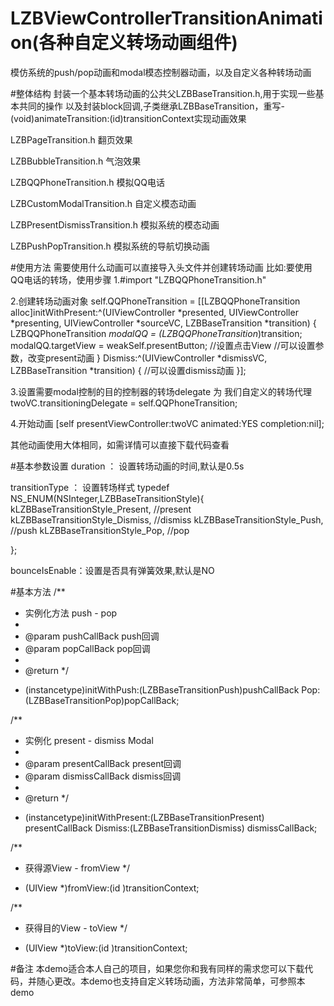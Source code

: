# LZBViewControllerTransitionAnimation(各种自定义转场动画组件)
模仿系统的push/pop动画和modal模态控制器动画，以及自定义各种转场动画

#整体结构
封装一个基本转场动画的公共父LZBBaseTransition.h,用于实现一些基本共同的操作
以及封装block回调,子类继承LZBBaseTransition，重写- (void)animateTransition:(id<UIViewControllerContextTransitioning>)transitionContext实现动画效果

 LZBPageTransition.h   翻页效果
 
 LZBBubbleTransition.h   气泡效果
 
 LZBQQPhoneTransition.h   模拟QQ电话
 
 LZBCustomModalTransition.h   自定义模态动画
 
 LZBPresentDismissTransition.h  模拟系统的模态动画
 
 LZBPushPopTransition.h  模拟系统的导航切换动画

#使用方法
需要使用什么动画可以直接导入头文件并创建转场动画
比如:要使用QQ电话的转场，使用步骤
1.#import "LZBQQPhoneTransition.h"

2.创建转场动画对象
self.QQPhoneTransition = [[LZBQQPhoneTransition alloc]initWithPresent:^(UIViewController *presented, UIViewController *presenting, UIViewController *sourceVC, LZBBaseTransition *transition) {
LZBQQPhoneTransition *modalQQ = (LZBQQPhoneTransition*)transition;
modalQQ.targetView = weakSelf.presentButton; //设置点击View
//可以设置参数，改变present动画
} Dismiss:^(UIViewController *dismissVC, LZBBaseTransition *transition) {
   //可以设置dismiss动画
}];

3.设置需要modal控制的目的控制器的转场delegate 为 我们自定义的转场代理
twoVC.transitioningDelegate = self.QQPhoneTransition;

4.开始动画
[self presentViewController:twoVC animated:YES completion:nil];

其他动画使用大体相同，如需详情可以直接下载代码查看

#基本参数设置
duration ： 设置转场动画的时间,默认是0.5s

transitionType ： 设置转场样式
typedef NS_ENUM(NSInteger,LZBBaseTransitionStyle){
kLZBBaseTransitionStyle_Present,  //present
kLZBBaseTransitionStyle_Dismiss,  //dismiss
kLZBBaseTransitionStyle_Push,     //push
kLZBBaseTransitionStyle_Pop,      //pop

};

bounceIsEnable：设置是否具有弹簧效果,默认是NO

#基本方法
/**
*  实例化方法 push - pop
*
*  @param pushCallBack push回调
*  @param popCallBack  pop回调
*
*  @return
*/
- (instancetype)initWithPush:(LZBBaseTransitionPush)pushCallBack
Pop:(LZBBaseTransitionPop)popCallBack;

/**
*  实例化 present - dismiss Modal
*
*  @param presentCallBack present回调
*  @param dismissCallBack dismiss回调
*
*  @return 
*/
- (instancetype)initWithPresent:(LZBBaseTransitionPresent) presentCallBack
Dismiss:(LZBBaseTransitionDismiss) dismissCallBack;

/**
*  获得源View - fromView
*/
- (UIView *)fromView:(id <UIViewControllerContextTransitioning>)transitionContext;

/**
*  获得目的View - toView
*/
- (UIView *)toView:(id <UIViewControllerContextTransitioning>)transitionContext;

#备注
本demo适合本人自己的项目，如果您你和我有同样的需求您可以下载代码，并随心更改。本demo也支持自定义转场动画，方法非常简单，可参照本demo

